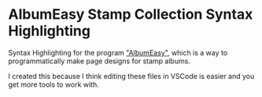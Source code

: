 # AlbumEasy Stamp Collection Syntax Highlighting

Syntax Highlighting for the program ["AlbumEasy"](https://www.thestampweb.com/albumeasy), which is a way to programmatically make page designs for stamp albums. 

I created this because I think editing these files in VSCode is easier and you get more tools to work with.

